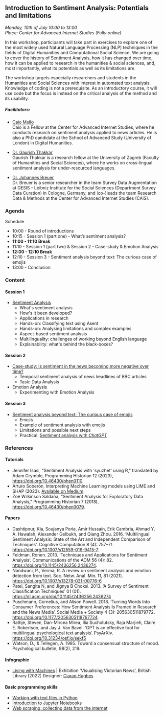 ## Introduction to Sentiment Analysis: Potentials and limitations

*Monday, 10th of July 10:00 to 13:00* <br>
*Place: Center for Advanced Internet Studies (Fully online)*

In this workshop, participants will take part in exercises to explore one of the most widely used Natural Language Processing (NLP) techniques in the fields of Digital Humanities and Computational Social Science. We are going to cover the history of Sentiment Analysis, how it has changed over time, how it can be applied to research in the humanities & social sciences, and, most importantly, what its potentials as well as its limitations are.  

The workshop targets especially researchers and students in the Humanities and Social Sciences with interest in automated text analysis. Knowledge of coding is not a prerequisite. As an introductory course, it will use code but the focus is instead on the critical analysis of the method and its usability. 

##### Facilitators: 

- [Caio Mello](https://www.cais-research.de/fellows/caio-mello/)<br>
Caio is a Fellow at the Center for Advanced Internet Studies, where he conducts research on sentiment analysis applied to news articles. He is also a PhD candidate at the School of Advanced Study (University of London) in Digital Humanities. 

- [Dr. Gaurish Thakkar](https://thak123.github.io/)<br> 
Gaurish Thakkar is a research fellow at the University of Zagreb (Faculty of Humanities and Social Sciences), where he works on cross-lingual sentiment analysis for under-resourced languages.

- [Dr. Johannes Breuer](https://www.johannesbreuer.com/)<br>
Dr. Breuer is a senior researcher in the team Survey Data Augmentation at GESIS - Leibniz Institute for the Social Sciences (Department Survey Data Curation) in Cologne, Germany, and (co-)leads the team Research Data & Methods at the Center for Advanced Internet Studies (CAIS).

### Agenda

Schedule 

- 10:00 - Round of introductions
- 10:15 - Session 1 (part one) - What’s sentiment analysis?
- **11:00 - 11:10 Break**
- 11:10 - Session 1 (part two) & Session 2 - Case-study & Emotion Analysis 
- **12:00 - 12:10 Break**
- 12:10 - Session 3 - Sentiment analysis beyond text: The curious case of emojis
- 13:00 - Conclusion


### Content 

#### Session 1
- [Sentiment Analysis](session_1/Session1_SentimentAnalysis.ipynb)
  - What's sentiment analysis
  - How's it been developed? 
  - Applications in research 
  - Hands-on: Classifying text using Asent
  - Hands-on: Analysing limitations and complex examples
  - Aspect-based sentiment analysis
  - Multilinguality: challenges of working beyond English language
  - Explainability: what's behind the black-boxes?
    
#### Session 2

- [Case-study: Is sentiment in the news becoming more negative over time?](session_2/Session2_NewsMood.ipynb) 
  - Temporal sentiment analysis of news headlines of BBC articles
  - Task: Data Analysis
- Emotion Analysis
  - Experimenting with Emotion Analysis

#### Session 3

- [Sentiment analysis beyond text: The curious case of emojis](https://raw.githubusercontent.com/caiocmello/Introduction-to-SA-Training-CAIS/main/session_3/Emoji_Sentiment.pdf)
  - Emojis
  - Example of sentiment analysis with emojis
  - Limitations and possible next steps
  - Practical: [Sentiment analysis with *ChatGPT*](https://colab.research.google.com/github/caiocmello/Introduction-to-SA-Training-CAIS/blob/main/session_3/Autolabel_Sentiment_Analysis.ipynb)

### References

#### Tutorials
- Jennifer Isasi, "Sentiment Analysis with 'syuzhet' using R," translated by Adam Crymble, Programming Historian 12 (2023), https://doi.org/10.46430/phen0110.
- Arturo Soberón, Interpreting Machine Learning models using LIME and SHAP (2023). [Available on Medium](https://svitlasystems.medium.com/interpreting-machine-learning-models-using-lime-and-shap-by-arturo-sober%C3%B3n-senior-data-scientis-12188f3e24dc). 
- Zoë Wilkinson Saldaña, "Sentiment Analysis for Exploratory Data Analysis," Programming Historian 7 (2018), https://doi.org/10.46430/phen0079.

#### Papers
- Dashtipour, Kia, Soujanya Poria, Amir Hussain, Erik Cambria, Ahmad Y. A. Hawalah, Alexander Gelbukh, and Qiang Zhou. 2016. ‘Multilingual Sentiment Analysis: State of the Art and Independent Comparison of Techniques’. Cognitive Computation 8 (4): 757–71. https://doi.org/10.1007/s12559-016-9415-7.
- Feldman, Ronen. 2013. ‘Techniques and Applications for Sentiment Analysis’. Communications of the ACM 56 (4): 82. https://doi.org/10.1145/2436256.2436274.
- Nandwani, P., Verma, R. A review on sentiment analysis and emotion detection from text. Soc. Netw. Anal. Min. 11, 81 (2021). https://doi.org/10.1007/s13278-021-00776-6
- Patel, Sangita N, and Jignya B Choksi. 2013. ‘A Survey of Sentiment Classification Techniques’ 01 (01). https://dl.acm.org/doi/10.1145/2436256.2436274
- Puschmann, Cornelius, and Alison Powell. 2018. ‘Turning Words Into Consumer Preferences: How Sentiment Analysis Is Framed in Research and the News Media’. Social Media + Society 4 (3): 205630511879772. https://doi.org/10.1177/2056305118797724.
- Rathje, Steven, Dan-Mircea Mirea, Ilia Sucholutsky, Raja Marjieh, Claire E. Robertson, and Jay J. Van Bavel. ‘GPT is an effective tool for multilingual psychological text analysis‘. PsyArXiv. https://doi.org/10.31234/osf.io/sekf5
- Watson, D., & Tellegen, A. 1985. Toward a consensual structure of mood. Psychological bulletin, 98(2), 219.

#### Infographic
- [Living with Machines](https://images.squarespace-cdn.com/content/v1/5d23a26521738200016f8cb6/ec82b182-6351-4f3f-8e37-6436e8187e3e/BL_INDUSTRY_FINAL2002.jpg?format=1000w) | 
Exhibition 'Visualising Victorian News', British Library (2022) 
Designer: [Ciaran Hughes](https://www.ciaranhughes.design/)

#### Basic programming skills
- [Working with text files in Python](https://programminghistorian.org/en/lessons/working-with-text-files)
- [Introduction to Jupyter Notebooks](https://programminghistorian.org/en/lessons/jupyter-notebooks)
- [Web scraping: collecting data from the internet](https://programminghistorian.org/en/lessons/?topic=web-scraping)
